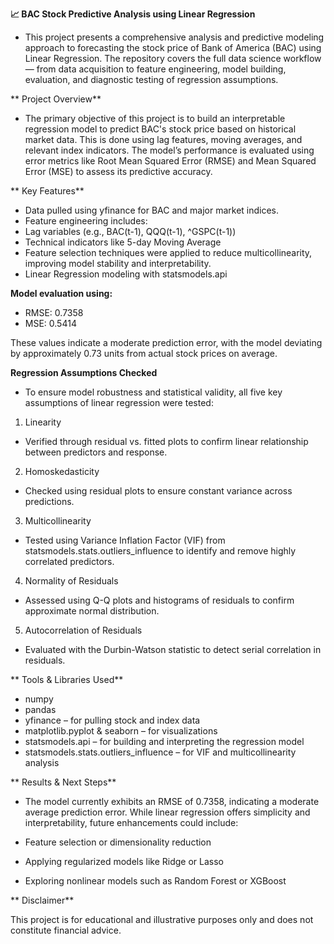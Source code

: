 **📈 BAC Stock Predictive Analysis using Linear Regression**

- This project presents a comprehensive analysis and predictive modeling approach to forecasting the stock price of Bank of America (BAC) using Linear Regression. The repository covers the full data science workflow — from data acquisition to feature engineering, model building, evaluation, and diagnostic testing of regression assumptions.

** Project Overview**

- The primary objective of this project is to build an interpretable regression model to predict BAC's stock price based on historical market data. This is done using lag features, moving averages, and relevant index indicators. The model’s performance is evaluated using error metrics like Root Mean Squared Error (RMSE) and Mean Squared Error (MSE) to assess its predictive accuracy.

** Key Features**

- Data pulled using yfinance for BAC and major market indices.
- Feature engineering includes:
- Lag variables (e.g., BAC(t-1), QQQ(t-1), ^GSPC(t-1))
- Technical indicators like 5-day Moving Average
- Feature selection techniques were applied to reduce multicollinearity, improving model stability and interpretability.
- Linear Regression modeling with statsmodels.api

**Model evaluation using:**

- RMSE: 0.7358
- MSE: 0.5414

These values indicate a moderate prediction error, with the model deviating by approximately 0.73 units from actual stock prices on average.

**Regression Assumptions Checked**
- To ensure model robustness and statistical validity, all five key assumptions of linear regression were tested:

1) Linearity
- Verified through residual vs. fitted plots to confirm linear relationship between predictors and response.

2) Homoskedasticity
- Checked using residual plots to ensure constant variance across predictions.

3) Multicollinearity
- Tested using Variance Inflation Factor (VIF) from statsmodels.stats.outliers_influence to identify and remove highly correlated predictors.

4) Normality of Residuals
- Assessed using Q-Q plots and histograms of residuals to confirm approximate normal distribution.

5) Autocorrelation of Residuals
- Evaluated with the Durbin-Watson statistic to detect serial correlation in residuals.

** Tools & Libraries Used**
- numpy
- pandas
- yfinance – for pulling stock and index data
- matplotlib.pyplot & seaborn – for visualizations
- statsmodels.api – for building and interpreting the regression model
- statsmodels.stats.outliers_influence – for VIF and multicollinearity analysis

** Results & Next Steps**

- The model currently exhibits an RMSE of 0.7358, indicating a moderate average prediction error. While linear regression offers simplicity and interpretability, future enhancements could include:

- Feature selection or dimensionality reduction
- Applying regularized models like Ridge or Lasso
- Exploring nonlinear models such as Random Forest or XGBoost

** Disclaimer**

This project is for educational and illustrative purposes only and does not constitute financial advice.
